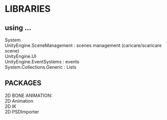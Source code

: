 # LIBRARIES

## using ...
System  
UnityEngine.SceneManagement : scenes management (caricare/scaricare scene)  
UnityEngine.UI  
UnityEngine.EventSystems : events  
System.Collections.Generic : Lists  

## PACKAGES
  
2D BONE ANIMATION:  
2D Animation  
2D IK  
2D PSDImporter  













